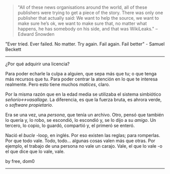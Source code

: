 > "All of these news organisations around the world, all of these publishers 
were trying to get a piece of the story. There was only one publisher that 
actually said: We want to help the source, we want to make sure he’s ok, we 
want to make sure that, no matter what happens, he has somebody on his side, 
and that was WikiLeaks." – Edward Snowden

"Ever tried. Ever failed. No matter. Try again. Fail again. Fail better" - Samuel Beckett

***************


¿Por qué adquirir una licencia?

Para poder echarle la culpa a alguien, que sepa más que tu; o que tenga más recursos que tu. Para poder centrar la atención en lo que te interesa realmente. Pero esto tiene muchos _matices_, claro. 

Por la misma razón que en la edad media se utilizaba el sistema simbiótico _señorío<->vasallage_. La diferencia, es que la fuerza bruta, es ahrora verde, o _software propietario_.

Era se una vez, una _persona_, que tenía un archivo. Otro, pensó que también lo quería y, lo robo, se escondió, lo escondió y, se lo dijo a su _amigo_. Un tercero, lo copio, lo guardó, compartió y, el primeró se enteró.

Nació el _bucle_ -loop, en inglés. Por eso existen las reglas; para romperlas. Por que todo vale. Todo, todo... algunas cosas valen más que otras. Por ejemplo, el trabajo de una persona no vale un carajo. Vale, el que lo vale -o el que dice que lo vale, vale.

by free, dom0

***************
